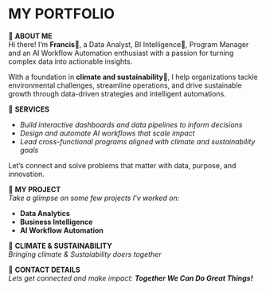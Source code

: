 # MY PORTFOLIO
🔹 **ABOUT ME**  
Hi there! I’m **Francis**🙋, a Data Analyst, BI Intelligence🤖, Program Manager and an AI Workflow Automation enthusiast with a passion for turning complex data into actionable insights.

With a foundation in **climate and sustainability**🌱, I help organizations tackle environmental challenges, streamline operations, and drive sustainable growth through data-driven strategies and intelligent automations.

🔹 **SERVICES**  
- *Build interactive dashboards and data pipelines to inform decisions*  
- *Design and automate AI workflows that scale impact*  
- *Lead cross-functional programs aligned with climate and sustainability goals*

Let’s connect and solve problems that matter with data, purpose, and innovation.

🔹 **MY PROJECT**  
*Take a glimpse on some few projects I'v worked on:*
- **Data Analytics**
- **Business Intelligence**
- **AI Workflow Automation**

🔹 **CLIMATE & SUSTAINABILITY**  
*Bringing climate & Sustaiability doers together* 

🔹 **CONTACT DETAILS**  
*Lets get connected and make impact: **Together We Can Do Great Things!***
